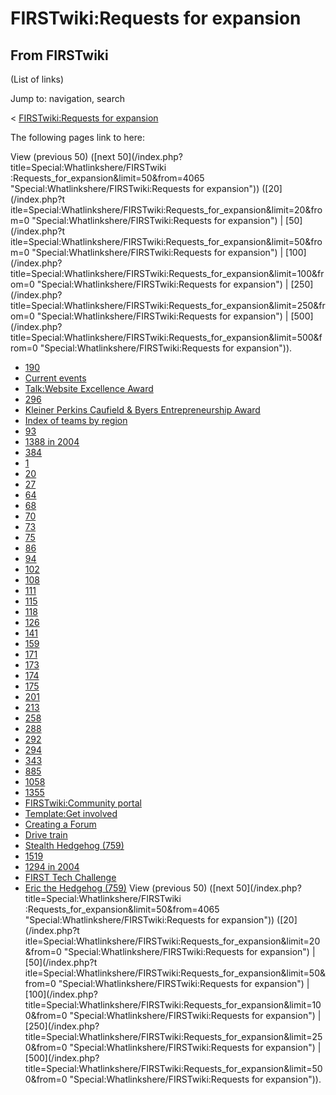 # FIRSTwiki:Requests for expansion

## From FIRSTwiki

(List of links)

Jump to: navigation, search

< [FIRSTwiki:Requests for expansion](/index.php?title=FIRSTwiki:Requests_for_expansion&redirect=no "FIRSTwiki:Requests for expansion")

The following pages link to here:

View (previous 50) ([next 50](/index.php?title=Special:Whatlinkshere/FIRSTwiki
:Requests_for_expansion&limit=50&from=4065 "Special:Whatlinkshere/FIRSTwiki:Requests for expansion")) ([20](/index.php?t
itle=Special:Whatlinkshere/FIRSTwiki:Requests_for_expansion&limit=20&from=0 "Special:Whatlinkshere/FIRSTwiki:Requests for expansion") | [50](/index.php?t
itle=Special:Whatlinkshere/FIRSTwiki:Requests_for_expansion&limit=50&from=0 "Special:Whatlinkshere/FIRSTwiki:Requests for expansion") | [100](/index.php?
title=Special:Whatlinkshere/FIRSTwiki:Requests_for_expansion&limit=100&from=0 "Special:Whatlinkshere/FIRSTwiki:Requests for expansion") | [250](/index.php?
title=Special:Whatlinkshere/FIRSTwiki:Requests_for_expansion&limit=250&from=0 "Special:Whatlinkshere/FIRSTwiki:Requests for expansion") | [500](/index.php?
title=Special:Whatlinkshere/FIRSTwiki:Requests_for_expansion&limit=500&from=0 "Special:Whatlinkshere/FIRSTwiki:Requests for expansion")).

- [190](190 "190")
- [Current events](Current_events "Current events")
- [Talk:Website Excellence Award](Talk:Website_Excellence_Award "Talk:Website Excellence Award")
- [296](296 "296")
- [Kleiner Perkins Caufield & Byers Entrepreneurship Award](Kleiner_Perkins_Caufield_%26_Byers_Entrepreneurship_Award "Kleiner Perkins Caufield & Byers Entrepreneurship Award")
- [Index of teams by region](Index_of_teams_by_region "Index of teams by region")
- [93](93 "93")
- [1388 in 2004](1388_in_2004 "1388 in 2004")
- [384](384 "384")
- [1](1 "1")
- [20](20 "20")
- [27](27 "27")
- [64](64 "64")
- [68](68 "68")
- [70](70 "70")
- [73](73 "73")
- [75](75 "75")
- [86](86 "86")
- [94](94 "94")
- [102](102 "102")
- [108](108 "108")
- [111](111 "111")
- [115](115 "115")
- [118](118 "118")
- [126](126 "126")
- [141](141 "141")
- [159](159 "159")
- [171](171 "171")
- [173](173 "173")
- [174](174 "174")
- [175](175 "175")
- [201](201 "201")
- [213](213 "213")
- [258](258 "258")
- [288](288 "288")
- [292](292 "292")
- [294](294 "294")
- [343](343 "343")
- [885](885 "885")
- [1058](1058 "1058")
- [1355](1355 "1355")
- [FIRSTwiki:Community portal](FIRSTwiki:Community_portal "FIRSTwiki:Community portal")
- [Template:Get involved](Template:Get_involved "Template:Get involved")
- [Creating a Forum](Creating_a_Forum "Creating a Forum")
- [Drive train](Drive_train "Drive train")
- [Stealth Hedgehog (759)](Stealth_Hedgehog_%28759%29 "Stealth Hedgehog \(759\)")
- [1519](1519 "1519")
- [1294 in 2004](1294_in_2004 "1294 in 2004")
- [FIRST Tech Challenge](FIRST_Tech_Challenge "FIRST Tech Challenge")
- [Eric the Hedgehog (759)](Eric_the_Hedgehog_%28759%29 "Eric the Hedgehog \(759\)") View (previous 50) ([next 50](/index.php?title=Special:Whatlinkshere/FIRSTwiki
  :Requests_for_expansion&limit=50&from=4065 "Special:Whatlinkshere/FIRSTwiki:Requests for expansion")) ([20](/index.php?t
  itle=Special:Whatlinkshere/FIRSTwiki:Requests_for_expansion&limit=20&from=0 "Special:Whatlinkshere/FIRSTwiki:Requests for expansion") | [50](/index.php?t
  itle=Special:Whatlinkshere/FIRSTwiki:Requests_for_expansion&limit=50&from=0 "Special:Whatlinkshere/FIRSTwiki:Requests for expansion") | [100](/index.php?
  title=Special:Whatlinkshere/FIRSTwiki:Requests_for_expansion&limit=100&from=0 "Special:Whatlinkshere/FIRSTwiki:Requests for expansion") | [250](/index.php?
  title=Special:Whatlinkshere/FIRSTwiki:Requests_for_expansion&limit=250&from=0 "Special:Whatlinkshere/FIRSTwiki:Requests for expansion") | [500](/index.php?
  title=Special:Whatlinkshere/FIRSTwiki:Requests_for_expansion&limit=500&from=0 "Special:Whatlinkshere/FIRSTwiki:Requests for expansion")).
